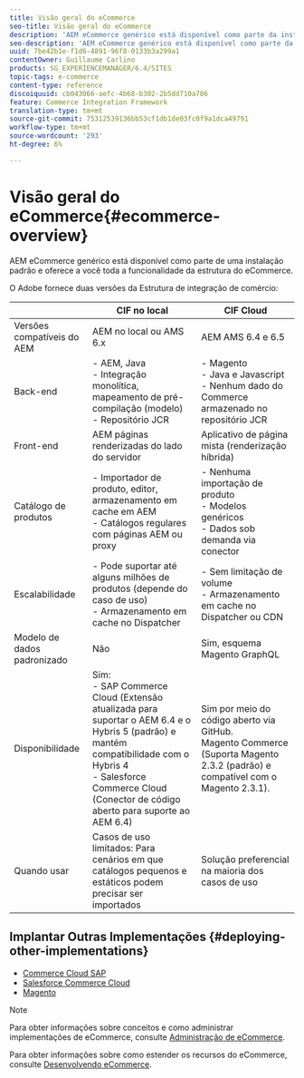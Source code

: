 ```yaml
---
title: Visão geral do eCommerce
seo-title: Visão geral do eCommerce
description: 'AEM eCommerce genérico está disponível como parte da instalação padrão e oferece a você a funcionalidade completa da estrutura do eCommerce.  '
seo-description: 'AEM eCommerce genérico está disponível como parte da instalação padrão e oferece a você a funcionalidade completa da estrutura do eCommerce.  '
uuid: 7be42b1e-f1d6-4891-96f8-0133b3a299a1
contentOwner: Guillaume Carlino
products: SG_EXPERIENCEMANAGER/6.4/SITES
topic-tags: e-commerce
content-type: reference
discoiquuid: cb043066-aefc-4b68-b302-2b5dd710a786
feature: Commerce Integration Framework
translation-type: tm+mt
source-git-commit: 75312539136bb53cf1db1de03fc0f9a1dca49791
workflow-type: tm+mt
source-wordcount: '293'
ht-degree: 6%

---
```



# Visão geral do eCommerce{#ecommerce-overview}

AEM eCommerce genérico está disponível como parte de uma instalação padrão e oferece a você toda a funcionalidade da estrutura do eCommerce.

O Adobe fornece duas versões da Estrutura de integração de comércio:

|  | CIF no local | CIF Cloud |
|-------------------------|--------------------------------------------------------------------------------------------------------------------------------------------------------------------------------------------------------|------------------------------------------------------------------------------------------------------------------------|
| Versões compatíveis do AEM | AEM no local ou AMS 6.x | AEM AMS 6.4 e 6.5 |
| Back-end | - AEM, Java <br> - Integração monolítica, mapeamento de pré-compilação (modelo)<br> - Repositório JCR | - Magento <br> - Java e Javascript <br> - Nenhum dado do Commerce armazenado no repositório JCR |
| Front-end | AEM páginas renderizadas do lado do servidor | Aplicativo de página mista (renderização híbrida) |
| Catálogo de produtos | - Importador de produto, editor, armazenamento em cache em AEM <br>- Catálogos regulares com páginas AEM ou proxy | - Nenhuma importação de produto <br>- Modelos genéricos <br>- Dados sob demanda via conector |
| Escalabilidade | - Pode suportar até alguns milhões de produtos (depende do caso de uso) <br> - Armazenamento em cache no Dispatcher | - Sem limitação de volume <br>- Armazenamento em cache no Dispatcher ou CDN |
| Modelo de dados padronizado | Não | Sim, esquema Magento GraphQL |
| Disponibilidade | Sim:<br> - SAP Commerce Cloud (Extensão atualizada para suportar o AEM 6.4 e o Hybris 5 (padrão) e mantém compatibilidade com o Hybris 4 <br>- Salesforce Commerce Cloud (Conector de código aberto para suporte ao AEM 6.4) | Sim por meio do código aberto via GitHub. <br> Magento Commerce (Suporta Magento 2.3.2 (padrão) e compatível com o Magento 2.3.1). |
| Quando usar | Casos de uso limitados: Para cenários em que catálogos pequenos e estáticos podem precisar ser importados | Solução preferencial na maioria dos casos de uso |


## Implantar Outras Implementações {#deploying-other-implementations}

* [Commerce Cloud SAP](/help/sites-deploying/sap-commerce-cloud.md)
* [Salesforce Commerce Cloud](https://github.com/adobe/commerce-salesforce)
* [Magento](https://www.adobe.io/apis/experiencecloud/commerce-integration-framework/integrations.html#!AdobeDocs/commerce-cif-documentation/master/integrations/02-AEM-Magento.md)

>[!NOTE]
>
>Para obter informações sobre conceitos e como administrar implementações de eCommerce, consulte [Administração de eCommerce](/help/sites-administering/ecommerce.md).
>
>Para obter informações sobre como estender os recursos do eCommerce, consulte [Desenvolvendo eCommerce](/help/sites-developing/ecommerce.md).

